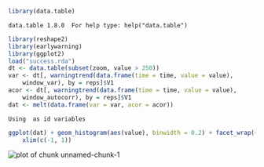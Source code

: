 



```r
library(data.table)
```



```
data.table 1.8.0  For help type: help("data.table")
```



```r
library(reshape2)
library(earlywarning)
library(ggplot2)
load("success.rda")
dt <- data.table(subset(zoom, value > 250))
var <- dt[, warningtrend(data.frame(time = time, value = value), 
    window_var), by = reps]$V1
acor <- dt[, warningtrend(data.frame(time = time, value = value), 
    window_autocorr), by = reps]$V1
dat <- melt(data.frame(var = var, acor = acor))
```



```
Using  as id variables
```



```r
ggplot(dat) + geom_histogram(aes(value), binwidth = 0.2) + facet_wrap(~variable) + 
    xlim(c(-1, 1))
```

![plot of chunk unnamed-chunk-1](figure/unnamed-chunk-1.png) 



